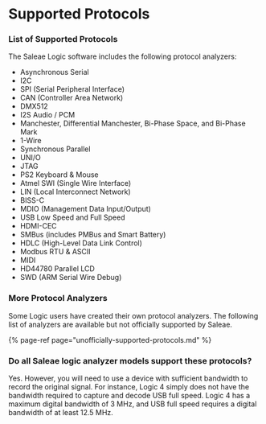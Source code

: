 # Supported Protocols

### List of Supported Protocols

The Saleae Logic software includes the following protocol analyzers:

* Asynchronous Serial
* I2C 
* SPI \(Serial Peripheral Interface\)
* CAN \(Controller Area Network\)
* DMX512
* I2S Audio / PCM
* Manchester, Differential Manchester, Bi-Phase Space, and Bi-Phase Mark
* 1-Wire
* Synchronous Parallel
* UNI/O
* JTAG
* PS2 Keyboard & Mouse
* Atmel SWI \(Single Wire Interface\)
* LIN \(Local Interconnect Network\)
* BISS-C
* MDIO \(Management Data Input/Output\)
* USB Low Speed and Full Speed
* HDMI-CEC
* SMBus \(includes PMBus and Smart Battery\)
* HDLC \(High-Level Data Link Control\)
* Modbus RTU & ASCII
* MIDI
* HD44780 Parallel LCD
* SWD \(ARM Serial Wire Debug\)

### **More Protocol Analyzers**

Some Logic users have created their own protocol analyzers. The following list of analyzers are available but not officially supported by Saleae.

{% page-ref page="unofficially-supported-protocols.md" %}

### **Do all Saleae logic analyzer models support these protocols?**

Yes. However, you will need to use a device with sufficient bandwidth to record the original signal. For instance, Logic 4 simply does not have the bandwidth required to capture and decode USB full speed. Logic 4 has a maximum digital bandwidth of 3 MHz, and USB full speed requires a digital bandwidth of at least 12.5 MHz.


